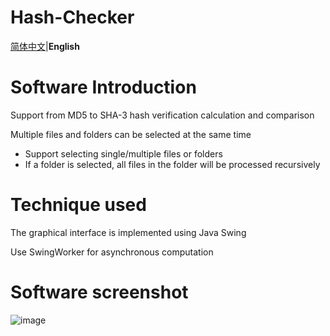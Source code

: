 # Hash-Checker

[简体中文](https://github.com/Cheng-MaoMao/Sennpai/blob/main/README.md)|**English**

# Software Introduction

Support from MD5 to SHA-3 hash verification calculation and comparison

Multiple files and folders can be selected at the same time

* Support selecting single/multiple files or folders
* If a folder is selected, all files in the folder will be processed recursively

# Technique used

The graphical interface is implemented using Java Swing

Use SwingWorker for asynchronous computation

# Software screenshot
![image](https://github.com/user-attachments/assets/273828c1-0c3c-4157-b7dd-ae5157633620)
